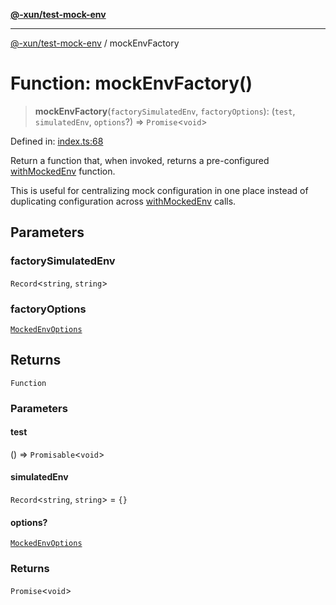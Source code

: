 [**@-xun/test-mock-env**](../README.md)

***

[@-xun/test-mock-env](../README.md) / mockEnvFactory

# Function: mockEnvFactory()

> **mockEnvFactory**(`factorySimulatedEnv`, `factoryOptions`): (`test`, `simulatedEnv`, `options`?) => `Promise`\<`void`\>

Defined in: [index.ts:68](https://github.com/Xunnamius/test-utils/blob/866a43f7de6caccb0fc86b71765af5651ad35bd2/packages/test-mock-env/src/index.ts#L68)

Return a function that, when invoked, returns a pre-configured
[withMockedEnv](withMockedEnv.md) function.

This is useful for centralizing mock configuration in one place instead of
duplicating configuration across [withMockedEnv](withMockedEnv.md) calls.

## Parameters

### factorySimulatedEnv

`Record`\<`string`, `string`\>

### factoryOptions

[`MockedEnvOptions`](../type-aliases/MockedEnvOptions.md)

## Returns

`Function`

### Parameters

#### test

() => `Promisable`\<`void`\>

#### simulatedEnv

`Record`\<`string`, `string`\> = `{}`

#### options?

[`MockedEnvOptions`](../type-aliases/MockedEnvOptions.md)

### Returns

`Promise`\<`void`\>
